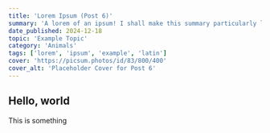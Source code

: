 ```yaml
---
title: 'Lorem Ipsum (Post 6)'
summary: 'A lorem of an ipsum! I shall make this summary particularly long, because I want to see how it will format. This shall be the longest summary of all time! Behold, the length of a summary never seen before, gaze upon its greatness, and you too shall be blessed with such great length of this summary!'
date_published: 2024-12-18
topic: 'Example Topic'
category: 'Animals'
tags: ['lorem', 'ipsum', 'example', 'latin']
cover: 'https://picsum.photos/id/83/800/400'
cover_alt: 'Placeholder Cover for Post 6'
---
```


## Hello, world

This is something
